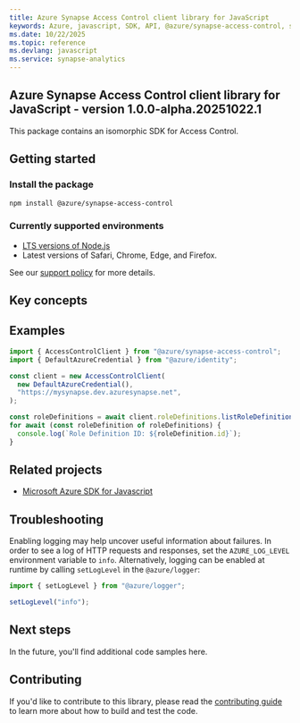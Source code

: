 ```yaml
---
title: Azure Synapse Access Control client library for JavaScript
keywords: Azure, javascript, SDK, API, @azure/synapse-access-control, synapse-analytics
ms.date: 10/22/2025
ms.topic: reference
ms.devlang: javascript
ms.service: synapse-analytics
---
```

## Azure Synapse Access Control client library for JavaScript - version 1.0.0-alpha.20251022.1 


This package contains an isomorphic SDK for Access Control.

## Getting started

### Install the package

```bash
npm install @azure/synapse-access-control
```

### Currently supported environments

- [LTS versions of Node.js](https://github.com/nodejs/release#release-schedule)
- Latest versions of Safari, Chrome, Edge, and Firefox.

See our [support policy](https://github.com/Azure/azure-sdk-for-js/blob/main/SUPPORT.md) for more details.

## Key concepts

## Examples

```ts snippet:ReadmeSampleCreateClient_Node
import { AccessControlClient } from "@azure/synapse-access-control";
import { DefaultAzureCredential } from "@azure/identity";

const client = new AccessControlClient(
  new DefaultAzureCredential(),
  "https://mysynapse.dev.azuresynapse.net",
);

const roleDefinitions = await client.roleDefinitions.listRoleDefinitions();
for await (const roleDefinition of roleDefinitions) {
  console.log(`Role Definition ID: ${roleDefinition.id}`);
}
```

## Related projects

- [Microsoft Azure SDK for Javascript](https://github.com/Azure/azure-sdk-for-js)

## Troubleshooting

Enabling logging may help uncover useful information about failures. In order to see a log of HTTP requests and responses, set the `AZURE_LOG_LEVEL` environment variable to `info`. Alternatively, logging can be enabled at runtime by calling `setLogLevel` in the `@azure/logger`:

```ts snippet:SetLogLevel
import { setLogLevel } from "@azure/logger";

setLogLevel("info");
```

## Next steps

In the future, you'll find additional code samples here.

## Contributing

If you'd like to contribute to this library, please read the [contributing guide](https://github.com/Azure/azure-sdk-for-js/blob/main/CONTRIBUTING.md) to learn more about how to build and test the code.

